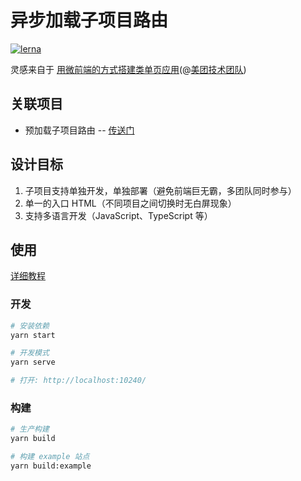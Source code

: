 # 异步加载子项目路由

[![lerna](https://img.shields.io/badge/maintained%20with-lerna-cc00ff.svg)](https://lernajs.io/)

灵感来自于 [用微前端的方式搭建类单页应用](https://tech.meituan.com/fe_tiny_spa.html)(@[美团技术团队](https://tech.meituan.com))

## 关联项目

- 预加载子项目路由 -- [传送门](https://github.com/micro-frontends-vue/preload-routes)

## 设计目标

1. 子项目支持单独开发，单独部署（避免前端巨无霸，多团队同时参与）
2. 单一的入口 HTML（不同项目之间切换时无白屏现象）
3. 支持多语言开发（JavaScript、TypeScript 等）

## 使用

[详细教程](./detail.md)

### 开发

```bash
# 安装依赖
yarn start

# 开发模式
yarn serve

# 打开: http://localhost:10240/
```

### 构建

```bash
# 生产构建
yarn build

# 构建 example 站点
yarn build:example
```
